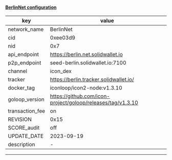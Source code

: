 #### [BerlinNet configuration](https://networkinfo.solidwallet.io/node_info/BerlinNet/default_configure.yml)
|key|value|
|---|---|
|network_name|BerlinNet|
|cid|0xee03d9|
|nid|0x7|
|api_endpoint|https://berlin.net.solidwallet.io|
|p2p_endpoint|seed-berlin.solidwallet.io:7100|
|channel|icon_dex|
|tracker|https://berlin.tracker.solidwallet.io/|
|docker_tag|iconloop/icon2-node:v1.3.10|
|goloop_version|https://github.com/icon-project/goloop/releases/tag/v1.3.10|
|transaction_fee|on|
|REVISION|0x15|
|SCORE_audit|off|
|UPDATE_DATE|2023-09-19|
|description|-|
---
